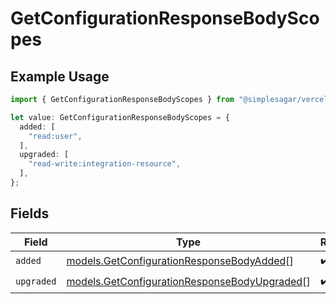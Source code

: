 # GetConfigurationResponseBodyScopes

## Example Usage

```typescript
import { GetConfigurationResponseBodyScopes } from "@simplesagar/vercel/models/getconfigurationop.js";

let value: GetConfigurationResponseBodyScopes = {
  added: [
    "read:user",
  ],
  upgraded: [
    "read-write:integration-resource",
  ],
};
```

## Fields

| Field                                                                                              | Type                                                                                               | Required                                                                                           | Description                                                                                        |
| -------------------------------------------------------------------------------------------------- | -------------------------------------------------------------------------------------------------- | -------------------------------------------------------------------------------------------------- | -------------------------------------------------------------------------------------------------- |
| `added`                                                                                            | [models.GetConfigurationResponseBodyAdded](../models/getconfigurationresponsebodyadded.md)[]       | :heavy_check_mark:                                                                                 | N/A                                                                                                |
| `upgraded`                                                                                         | [models.GetConfigurationResponseBodyUpgraded](../models/getconfigurationresponsebodyupgraded.md)[] | :heavy_check_mark:                                                                                 | N/A                                                                                                |